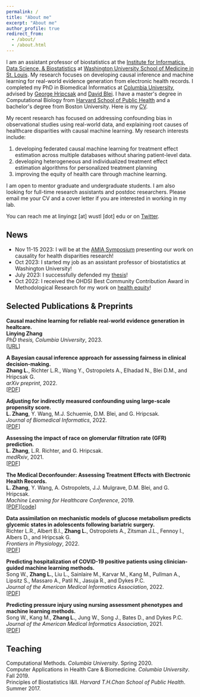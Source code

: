 ```yaml
---
permalink: /
title: "About me"
excerpt: "About me"
author_profile: true
redirect_from: 
  - /about/
  - /about.html
---
```

I am an assistant professor of biostatistics at the [Institute for Informatics, Data Science, & Biostatistics](https://i2db.wustl.edu) at [Washington University School of Medicine in St. Louis](https://medicine.wustl.edu). My research focuses on developing causal inference and machine learning for real-world evidence generation from electronic health records. I completed my PhD in Biomedical Informatics at [Columbia University](https://www.dbmi.columbia.edu), advised by [George Hripcsak](http://people.dbmi.columbia.edu/hripcsak/) and [David Blei](http://www.cs.columbia.edu/~blei/). I have a master's degree in Computational Biology from [Harvard School of Public Health](https://www.hsph.harvard.edu) and a bachelor's degree from Boston University. Here is my [CV](https://linyingzhang.com/files/CV_linyingzhang.pdf).

My recent research has focused on addressing confounding bias in observational studies using real-world data, and explaining root causes of healthcare disparities with causal machine learning. My research interests include: 
1. developing federated causal machine learning for treatment effect estimation across multiple databases without sharing patient-level data.
2. developing heterogeneous and individualized treatment effect estimation algorithms for personalized treatment planning
3. improving the equity of health care through machine learning.

I am open to mentor graduate and undergraduate students. I am also looking for full-time research assistants and postdoc researchers. Please email me your CV and a cover letter if you are interested in working in my lab.

You can reach me at linyingz [at] wustl [dot] edu or on [Twitter](https://twitter.com/Z_Linying). 

News
------
* Nov 11-15 2023: I will be at the [AMIA Symposium](https://amia.org/education-events/amia-2023-annual-symposium) presenting our work on causality for health disparities research!<br>
* Oct 2023: I started my job as an assistant professor of biostatistics at Washington University! <br>
* July 2023: I successfully defended my [thesis](https://doi.org/10.7916/9mj1-z342)! <br>
* Oct 2022: I received the OHDSI Best Community Contribution Award in Methodological Research for my work on [health equity](https://www.ohdsi.org/2022showcase-117/)! <br>


Selected Publications & Preprints
------
**Causal machine learning for reliable real-world evidence generation in healtcare.**<br>
**Linying Zhang**<br>
*PhD thesis, Columbia University*, 2023. <br>
[[URL](https://doi.org/10.7916/9mj1-z342)]

**A Bayesian causal inference approach for assessing fairness in clinical decision-making.**<br> 
**Zhang L.**, Richter L.R., Wang Y., Ostropolets A., Elhadad N., Blei D.M., and Hripcsak G.<br>
*arXiv preprint*, 2022.<br>
[[PDF](https://linyingzhang.com/files/Zhang2022_principalFairness_arXiv.pdf)]

**Adjusting for indirectly measured confounding using large-scale propensity score.**<br>
**L. Zhang**, Y. Wang, M.J. Schuemie, D.M. Blei, and G. Hripcsak.<br>
*Journal of Biomedical Informatics*, 2022.  
[[PDF](https://reader.elsevier.com/reader/sd/pii/S153204642200209X?token=7D24E23865F71461F9B7FCD6D57A28A565FB3CCADA6D4BB9715DA469C4C051F2C48896E9AC9AD7E7083F7A1CAA54B8F3&originRegion=us-east-1&originCreation=20221105155752)]

**Assessing the impact of race on glomerular filtration rate (GFR) prediction.**<br>
**L. Zhang**, L.R. Richter, and G. Hripcsak.<br>
*medRxiv*, 2021.  
[[PDF](https://www.medrxiv.org/content/medrxiv/early/2021/10/26/2021.10.26.21265423.full.pdf)]

**The Medical Deconfounder: Assessing Treatment Effects with Electronic Health Records.**<br>
**L. Zhang**, Y. Wang, A. Ostropolets, J.J. Mulgrave, D.M. Blei, and G. Hripcsak.<br>
*Machine Learning for Healthcare Conference*, 2019.  
[[PDF](http://proceedings.mlr.press/v106/zhang19a/zhang19a.pdf)][[code](https://github.com/zhangly811/Medical_deconfounder_simulation)]

**Data assimilation on mechanistic models of glucose metabolism predicts glycemic states in adolescents following bariatric surgery.**<br>
Richter L.R., Albert B.I., **Zhang L.**, Ostropolets A., Zitsman J.L., Fennoy I., Albers D., and Hripcsak G.<br>
*Frontiers in Physiology*, 2022.<br>
[[PDF](https://www.frontiersin.org/articles/10.3389/fphys.2022.923704/full)]

**Predicting hospitalization of COVID-19 positive patients using clinician-guided machine learning methods.**<br>
Song W., **Zhang L.**, Liu L., Sainlaire M., Karvar M., Kang M., Pullman A., Lipsitz S., Massaro A., Patil N., Jasuja R., and Dykes P.C. <br>
*Journal of the American Medical Informatics Association*, 2022.<br>
[[PDF](https://www.ncbi.nlm.nih.gov/pmc/articles/PMC9129151/pdf/ocac083.pdf)]


**Predicting pressure injury using nursing assessment phenotypes and machine learning methods.**<br>
Song W., Kang M., **Zhang L.**, Jung W., Song J., Bates D., and Dykes P.C. <br>
*Journal of the American Medical Informatics Association*, 2021.<br>
[[PDF](https://linyingzhang.com/files/Song2021.pdf)]



Teaching
------
Computational Methods. *Columbia University*. Spring 2020.<br>
Computer Applications in Health Care & Biomedicine. *Columbia University*. Fall 2019.<br>
Principles of Biostatistics I&II. *Harvard T.H.Chan School of Public Health*. Summer 2017.
